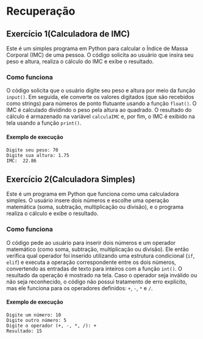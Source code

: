 # Recuperação

## Exercício 1(Calculadora de IMC)
Este é um simples programa em Python para calcular o Índice de Massa Corporal (IMC) de uma pessoa.
O código solicita ao usuário que insira seu peso e altura, realiza o cálculo do IMC e exibe o resultado.


### Como funciona
O código solicita que o usuário digite seu peso e altura por meio da função `input()`. Em 
seguida, ele converte os valores digitados (que são recebidos como strings) para números de
ponto flutuante usando a função `float()`. O IMC é calculado dividindo o peso pela altura ao quadrado. 
O resultado do cálculo é armazenado na variável `calculaIMC` e, por fim, o IMC é exibido na tela usando a função `print()`.

#### Exemplo de execução

```
Digite seu peso: 70
Digite sua altura: 1.75
IMC:  22.86
```

## Exercício 2(Calculadora Simples)
Este é um programa em Python que funciona como uma calculadora simples. O usuário insere dois números e escolhe uma operação matemática (soma, subtração, multiplicação ou divisão), e o programa realiza o cálculo e exibe o resultado.

### Como funciona
O código pede ao usuário para inserir dois números e um operador matemático (como soma, subtração, multiplicação ou divisão). Ele então verifica qual operador foi inserido utilizando uma estrutura condicional (`if`, `elif`) e executa a operação correspondente entre os dois números, convertendo as entradas de texto para inteiros com a função `int()`. O resultado da operação é mostrado na tela. Caso o operador seja inválido ou não seja reconhecido, o código não possui tratamento de erro explícito, mas ele funciona para os operadores definidos: `+`, `-`, `*` e `/`.

#### Exemplo de execução

```
Digite um número: 10
Digite outro número: 5
Digite o operador (+, -, *, /): +
Resultado: 15
```
